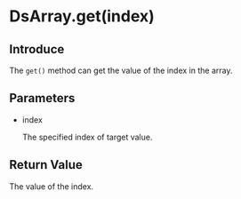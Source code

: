 # DsArray.get(index)

## Introduce

The `get()` method can get the value of the index in the array.

## Parameters

- index

  The specified index of target value.

## Return Value

The value of the index.
